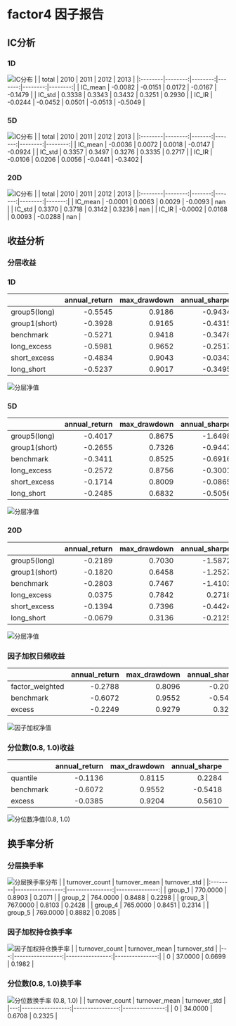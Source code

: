 # factor4 因子报告
## IC分析
### 1D
![IC分布](IC/factor4_1D.png)
|         |   total |    2010 |   2011 |    2012 |    2013 |
|:--------|--------:|--------:|-------:|--------:|--------:|
| IC_mean | -0.0082 | -0.0151 | 0.0172 | -0.0167 | -0.1479 |
| IC_std  |  0.3338 |  0.3343 | 0.3432 |  0.3251 |  0.2930 |
| IC_IR   | -0.0244 | -0.0452 | 0.0501 | -0.0513 | -0.5049 |

### 5D
![IC分布](IC/factor4_5D.png)
|         |   total |   2010 |   2011 |    2012 |    2013 |
|:--------|--------:|-------:|-------:|--------:|--------:|
| IC_mean | -0.0036 | 0.0072 | 0.0018 | -0.0147 | -0.0924 |
| IC_std  |  0.3357 | 0.3497 | 0.3276 |  0.3335 |  0.2717 |
| IC_IR   | -0.0106 | 0.0206 | 0.0056 | -0.0441 | -0.3402 |

### 20D
![IC分布](IC/factor4_20D.png)
|         |   total |   2010 |   2011 |    2012 |   2013 |
|:--------|--------:|-------:|-------:|--------:|-------:|
| IC_mean | -0.0001 | 0.0063 | 0.0029 | -0.0093 |    nan |
| IC_std  |  0.3370 | 0.3718 | 0.3142 |  0.3236 |    nan |
| IC_IR   | -0.0002 | 0.0168 | 0.0093 | -0.0288 |    nan |

## 收益分析
### 分层收益
### 1D
|               |   annual_return |   max_drawdown |   annual_sharpe |   annual_calmar |   win_rate |   avg_win_return |   avg_loss_return |   profit_loss_ratio |   annual_volatility |   annual_downside_deviation |   annual_sortino |
|:--------------|----------------:|---------------:|----------------:|----------------:|-----------:|-----------------:|------------------:|--------------------:|--------------------:|----------------------------:|-----------------:|
| group5(long)  |         -0.5545 |         0.9186 |         -0.9434 |         -9.5830 |     0.4660 |           0.0328 |           -0.0331 |              0.9911 |              0.6392 |                      0.3667 |          -1.6443 |
| group1(short) |         -0.3928 |         0.9165 |         -0.4315 |         -6.8027 |     0.4827 |           0.0340 |           -0.0339 |              1.0032 |              0.6559 |                      0.3742 |          -0.7564 |
| benchmark     |         -0.5271 |         0.9418 |         -0.3478 |         -8.8851 |     0.4840 |           0.0507 |           -0.0501 |              1.0137 |              0.9239 |                      0.4499 |          -0.7141 |
| long_excess   |         -0.5981 |         0.9652 |         -0.2517 |         -9.8372 |     0.4929 |           0.0575 |           -0.0581 |              0.9896 |              1.1192 |                      0.6400 |          -0.4401 |
| short_excess  |         -0.4834 |         0.9043 |         -0.0343 |         -8.4865 |     0.4865 |           0.0588 |           -0.0560 |              1.0498 |              1.1143 |                      0.6293 |          -0.0608 |
| long_short    |         -0.5237 |         0.9017 |         -0.3495 |         -9.2200 |     0.4917 |           0.0458 |           -0.0468 |              0.9788 |              0.9155 |                      0.5525 |          -0.5791 |

![分层净值](net_value/factor4_1D.png)
### 5D
|               |   annual_return |   max_drawdown |   annual_sharpe |   annual_calmar |   win_rate |   avg_win_return |   avg_loss_return |   profit_loss_ratio |   annual_volatility |   annual_downside_deviation |   annual_sortino |
|:--------------|----------------:|---------------:|----------------:|----------------:|-----------:|-----------------:|------------------:|--------------------:|--------------------:|----------------------------:|-----------------:|
| group5(long)  |         -0.4017 |         0.8675 |         -1.6498 |         -7.3504 |     0.4465 |           0.0143 |           -0.0149 |              0.9582 |              0.2863 |                      0.1551 |          -3.0458 |
| group1(short) |         -0.2655 |         0.7326 |         -0.9447 |         -5.7532 |     0.4671 |           0.0141 |           -0.0143 |              0.9819 |              0.2839 |                      0.1663 |          -1.6120 |
| benchmark     |         -0.3411 |         0.8525 |         -0.6916 |         -6.3521 |     0.4568 |           0.0239 |           -0.0224 |              1.0674 |              0.4546 |                      0.2310 |          -1.3611 |
| long_excess   |         -0.2572 |         0.8756 |         -0.3001 |         -4.6621 |     0.4942 |           0.0263 |           -0.0269 |              0.9764 |              0.5262 |                      0.3352 |          -0.4711 |
| short_excess  |         -0.1714 |         0.8009 |         -0.0865 |         -3.3974 |     0.4839 |           0.0279 |           -0.0265 |              1.0524 |              0.5343 |                      0.2812 |          -0.1643 |
| long_short    |         -0.2485 |         0.6832 |         -0.5056 |         -5.7748 |     0.4942 |           0.0196 |           -0.0208 |              0.9447 |              0.4038 |                      0.2447 |          -0.8340 |

![分层净值](net_value/factor4_5D.png)
### 20D
|               |   annual_return |   max_drawdown |   annual_sharpe |   annual_calmar |   win_rate |   avg_win_return |   avg_loss_return |   profit_loss_ratio |   annual_volatility |   annual_downside_deviation |   annual_sortino |
|:--------------|----------------:|---------------:|----------------:|----------------:|-----------:|-----------------:|------------------:|--------------------:|--------------------:|----------------------------:|-----------------:|
| group5(long)  |         -0.2189 |         0.7030 |         -1.5872 |         -4.9423 |     0.4000 |           0.0082 |           -0.0070 |              1.1667 |              0.1486 |                      0.0736 |          -3.2066 |
| group1(short) |         -0.1820 |         0.6458 |         -1.2527 |         -4.4747 |     0.4237 |           0.0082 |           -0.0073 |              1.1170 |              0.1513 |                      0.0766 |          -2.4743 |
| benchmark     |         -0.2803 |         0.7467 |         -1.4103 |         -5.9582 |     0.4211 |           0.0121 |           -0.0109 |              1.1111 |              0.2165 |                      0.1049 |          -2.9108 |
| long_excess   |          0.0375 |         0.7842 |          0.2718 |          0.7584 |     0.5474 |           0.0119 |           -0.0138 |              0.8634 |              0.2555 |                      0.1640 |           0.4234 |
| short_excess  |         -0.1394 |         0.7396 |         -0.4424 |         -2.9918 |     0.4618 |           0.0139 |           -0.0128 |              1.0873 |              0.2618 |                      0.1510 |          -0.7672 |
| long_short    |         -0.0679 |         0.3136 |         -0.2125 |         -3.4352 |     0.5079 |           0.0104 |           -0.0111 |              0.9363 |              0.2185 |                      0.1385 |          -0.3351 |

![分层净值](net_value/factor4_20D.png)
### 因子加权日频收益
|                 |   annual_return |   max_drawdown |   annual_sharpe |   annual_calmar |   win_rate |   avg_win_return |   avg_loss_return |   profit_loss_ratio |   annual_volatility |   annual_downside_deviation |   annual_sortino |
|:----------------|----------------:|---------------:|----------------:|----------------:|-----------:|-----------------:|------------------:|--------------------:|--------------------:|----------------------------:|-----------------:|
| factor_weighted |         -0.2788 |         0.8096 |         -0.2040 |         -5.4667 |     0.4917 |           0.0231 |           -0.0233 |              0.9887 |              0.6410 |                      0.4449 |          -0.2940 |
| benchmark       |         -0.6072 |         0.9552 |         -0.5418 |        -10.0918 |     0.4775 |           0.0510 |           -0.0504 |              1.0112 |              0.9278 |                      0.4492 |          -1.1192 |
| excess          |         -0.2249 |         0.9279 |          0.3293 |         -3.8479 |     0.5225 |           0.0554 |           -0.0576 |              0.9631 |              1.1288 |                      0.6206 |           0.5990 |

![因子加权净值](net_value/factor4_factor_weighted.png)
### 分位数(0.8, 1.0)收益
|           |   annual_return |   max_drawdown |   annual_sharpe |   annual_calmar |   win_rate |   avg_win_return |   avg_loss_return |   profit_loss_ratio |   annual_volatility |   annual_downside_deviation |   annual_sortino |
|:----------|----------------:|---------------:|----------------:|----------------:|-----------:|-----------------:|------------------:|--------------------:|--------------------:|----------------------------:|-----------------:|
| quantile  |         -0.1136 |         0.8115 |          0.2284 |         -2.2223 |     0.4968 |           0.0329 |           -0.0310 |              1.0599 |              0.7966 |                      0.5003 |           0.3636 |
| benchmark |         -0.6072 |         0.9552 |         -0.5418 |        -10.0918 |     0.4775 |           0.0510 |           -0.0504 |              1.0112 |              0.9278 |                      0.4492 |          -1.1192 |
| excess    |         -0.0385 |         0.9204 |          0.5610 |         -0.6635 |     0.5225 |           0.0595 |           -0.0595 |              1.0015 |              1.2207 |                      0.6657 |           1.0288 |

![分位数净值(0.8, 1.0)](net_value/factor4_quantile.png)
## 换手率分析
### 分层换手率
![分层换手率分布](turnover/factor4_group.png)
|         |   turnover_count |   turnover_mean |   turnover_std |
|:--------|-----------------:|----------------:|---------------:|
| group_1 |         770.0000 |          0.8903 |         0.2071 |
| group_2 |         764.0000 |          0.8488 |         0.2298 |
| group_3 |         767.0000 |          0.8103 |         0.2428 |
| group_4 |         765.0000 |          0.8451 |         0.2314 |
| group_5 |         769.0000 |          0.8882 |         0.2085 |

### 因子加权持仓换手率
![因子加权持仓换手率](turnover/factor4_factor_weighted.png)
|    |   turnover_count |   turnover_mean |   turnover_std |
|---:|-----------------:|----------------:|---------------:|
|  0 |          37.0000 |          0.6699 |         0.1982 |

### 分位数(0.8, 1.0)换手率
![分位数换手率 (0.8, 1.0)](turnover/factor4_quantile.png)
|    |   turnover_count |   turnover_mean |   turnover_std |
|---:|-----------------:|----------------:|---------------:|
|  0 |          34.0000 |          0.6708 |         0.2325 |

